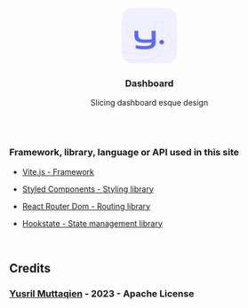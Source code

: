 <br/>
<div align="center">
  <img src="public/favicon.png" alt="Logo" width="100" height="100">

  <h3 align="center">Dashboard</h3>

  <p align="center">
    Slicing dashboard esque design
  </p>
</div>
<br/>

<br/>

### Framework, library, language or API used in this site

- [Vite.js - Framework](https://vitejs.dev)

- [Styled Components - Styling library](https://styled-components.com)

- [React Router Dom - Routing library](https://reactrouter.com)

- [Hookstate - State management library](https://hookstate.js.org)

<br/>

## Credits

### <a href="https://github.com/yusrmuttaqien">Yusril Muttaqien</a> - 2023 - Apache License
